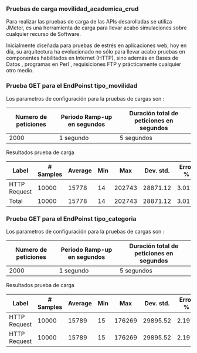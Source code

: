 ### Pruebas de carga movilidad_academica_crud

Para realizar las pruebas de carga de las APIs desarolladas se utiliza JMeter, es una herramienta de carga para llevar acabo simulaciones sobre cualquier recurso de Software. 

Inicialmente diseñada para pruebas de estrés en aplicaciones web, hoy en día, su arquitectura ha evolucionado no sólo para llevar acabo pruebas en componentes habilitados en Internet (HTTP), sino además en Bases de Datos , programas en Perl , requisiciones FTP y prácticamente cualquier otro medio. 

### Prueba GET para el EndPoinst tipo_movilidad

Los parametros de configuración para la pruebas de cargas son :

|Numero de peticiones  |Periodo Ramp-up en  segundos   |Duración total de peticiones en segundos|
|----------------------|-------------------------------|----------------------------------------|
|2000       |1 segundo    |5 segundos|  

Resultados prueba de carga

|Label       | # Samples    | Average | Min |  Max | Dev. std. | Error % | Throughput | Received KB/sec | Sent KB/sec| Avg.Bytes|
|------------|--------------|---------|-----|------|-----------|---------|------------|-----------------|------------|----------|
|HTTP Request|10000         |15778    |14   |202743 | 28871.12 | 3.01%   |48.8 /sec   |  58.76          |  6.38      | 1232.6   |
|Total|10000         |15778    |14   |202743 | 28871.12 | 3.01%   |48.8 /sec   |  58.76          |  6.38      | 1232.6   |

### Prueba GET para el EndPoinst tipo_categoria

Los parametros de configuración para la pruebas de cargas son :

|Numero de peticiones  |Periodo Ramp-up en  segundos   |Duración total de peticiones en segundos|
|----------------------|-------------------------------|----------------------------------------|
|2000       |1 segundo    |5 segundos|  

Resultados prueba de carga

|Label       | # Samples    | Average | Min |  Max | Dev. std. | Error % | Throughput | Received KB/sec | Sent KB/sec| Avg.Bytes|
|------------|--------------|---------|-----|------|-----------|---------|------------|-----------------|------------|----------|
|HTTP Request|10000         |15789   |15   |176269 | 29895.52| 2.19%   |54.6 /sec   |  37.04          |  7.19      | 695.0   |
|HTTP Request|10000         |15789   |15   |176269 | 29895.52| 2.19%   |54.6 /sec   |  37.04          |  7.19      | 695.0   |